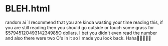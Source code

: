 # BLEH.html
random ai
`I recommend that you are kinda wasting your time reading this, if you are still reading then you should go outside or touch some grass for $5794512O49314234985O dollars. I bet you didn't even read the number and also there were two O's in it so I made you look back. Haha👻🙈🙊🙊🙊
